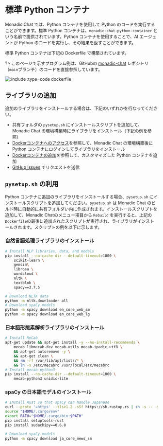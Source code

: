 # 標準 Python コンテナ

Monadic Chat では、Python コンテナを使用して Python のコードを実行することができます。標準 Python コンテナは、`monadic-chat-python-container` という名前で提供されています。Python コンテナを使用することで、AI エージェントが Python のコードを実行し、その結果を返すことができます。

標準 Python コンテナは下記の Dockerfile で構築されています。

?> このページで示すプログラム例は、GitHubの [monadic-chat](https//github.com/yohasebe/monadic-chat) レポジトリ（`main`ブランチ）のコードを直接参照しています。

![](https://raw.githubusercontent.com/yohasebe/monadic-chat/refs/heads/main/docker/services/python/Dockerfile ':include :type=code dockerfile')

## ライブラリの追加

追加のライブラリをインストールする場合は、下記のいずれかを行なってください。

- 共有フォルダの `pysetup.sh` にインストールスクリプトを追加して、Monadic Chat の環境構築時にライブラリをインストール（下記の例を参照）
- [Dockerコンテナへのアクセス](./docker-access)を参照して、Monadic Chat の環境構築後に Python コンテナにログインしてライブラリをインストール
- [Dockerコンテナの追加](./adding-containers)を参照して、カスタマイズした Python コンテナを追加
- [GitHub Issues](https://github.com/yohasebe/monadic-chat/issues) でリクエストを送信

## `pysetup.sh` の利用

Python コンテナに追加のライブラリをインストールする場合、`pysetup.sh` にインストールスクリプトを追加してください。`pysetup.sh` は Monadic Chat のビルド時に自動的に共有フォルダい内に作成されます。インストールスクリプトを追加して、Monadic Chatのメニュー項目から `Rebuild` を実行すると、上記の`Dockerfile`の最後に追加されたスクリプトが実行され、ライブラリがインストールされます。スクリプトの例を以下に示します。


### 自然言語処理ライブラリのインストール

```sh
# Install NLP libraries, data, and models
pip install --no-cache-dir --default-timeout=1000 \
    scikit-learn \
    gensim\
    librosa \
    wordcloud \
    nltk \
    textblob \
    spacy==3.7.5

# Download NLTK data
python -m nltk.downloader all
# Download spaCy models
python -m spacy download en_core_web_sm
python -m spacy download en_core_web_lg
```

### 日本語形態素解析ライブラリのインストール

```sh
# Install MeCab
apt-get update && apt-get install -y --no-install-recommends \
    mecab libmecab-dev mecab-utils mecab-ipadic-utf8 \
    && apt-get autoremove -y \
    && apt-get clean \
    && rm -rf /var/lib/apt/lists/* \
    && ln -s /etc/mecabrc /usr/local/etc/mecabrc
# Install mecab-python3
pip install --no-cache-dir --default-timeout=1000 \
    mecab-python3 unidic-lite
```

### spaCy の日本語モデルのインストール

```sh
# Install Rust so that spaCy can handle Japanese
curl --proto '=https' --tlsv1.2 -sSf https://sh.rustup.rs | sh -s -- -y
source "$HOME/.cargo/env"
export PATH="$HOME/.cargo/bin:$PATH"
pip install setuptools-rust
pip install sudachipy==0.6.8

# Download spaCy models
python -m spacy download ja_core_news_sm
```
